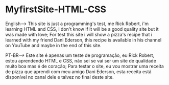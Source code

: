 # MyfirstSite-HTML-CSS
English-->
This site is just a programming's test, me Rick Robert, i'm learning HTML and CSS, i don't know if it will be a good quality site but it was made with love; For test this site i will show a pizza's recipe that i learned with my friend Dani Ederson, this recipe is available in his channel on YouTube and maybe in the end of this site.

PT-BR-->
Este site é apenas um teste de programação, eu Rick Robert, estou aprendendo HTML e CSS, não sei se vai ser um site de qualidade muito boa mas é de coração; Para testar o site, eu vou mostrar uma receita de pizza que aprendi com meu amigo Dani Ederson, esta receita está disponível no canal dele e talvez no final deste site.
